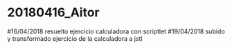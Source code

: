 # 20180416_Aitor
#16/04/2018 resuelto ejercicio calculadora con scriptlet
#19/04/2018 subido y transformado ejercicio de la calculadora a jstl